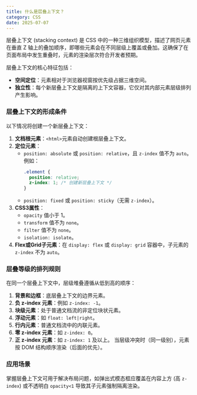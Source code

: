 ```yaml
---
title: 什么是层叠上下文？
category: CSS
date: 2025-07-07
---
```

层叠上下文 (stacking context) 是 CSS 中的一种三维组织模型，描述了网页元素在垂直 Z 轴上的叠加顺序，即哪些元素会在不同层级上覆盖或叠加。这确保了在页面布局中发生重叠时，元素的渲染层次符合开发者预期。

层叠上下文的核心特征包括：
- **空间定位**：元素相对于浏览器视窗按优先级占据三维空间。
- **独立性**：每个新层叠上下文是隔离的上下文容器，它仅对其内部元素层级排列产生影响。

### 层叠上下文的形成条件
以下情况将创建一个新层叠上下文：
1. **文档根元素**：`<html>`元素自动创建根层叠上下文。
2. **定位元素**：
   - `position: absolute` 或 `position: relative`，且 `z-index` 值不为 `auto`。 例如：
     ```css
     .element {
       position: relative;
       z-index: 1; /* 创建新层叠上下文 */
     }
     ```
   - `position: fixed` 或 `position: sticky`（无需 `z-index`）。
3. **CSS3属性**：
   - `opacity` 值小于 1。
   - `transform` 值不为 `none`。
   - `filter` 值不为 `none`。
   - `isolation: isolate`。
4. **Flex或Grid子元素**：在 `display: flex` 或 `display: grid` 容器中，子元素的 `z-index` 不为 `auto`。

### 层叠等级的排列规则
在同一个层叠上下文中，层级堆叠遵循从低到高的顺序：
1. **背景和边框**：底层叠上下文的边界元素。
2. **负 z-index 元素**：例如 `z-index: -1`。
3. **块级元素**：处于普通文档流的非定位块状元素。
4. **浮动元素**：如 `float: left|right`。
5. **行内元素**：普通文档流中的内联元素。
6. **零 z-index 元素**：如 `z-index: 0`。
7. **正 z-index 元素**：如 `z-index: 1` 及以上。
当层级冲突时（同一级别），元素按 DOM 结构顺序渲染（后面的优先）。

### 应用场景
掌握层叠上下文可用于解决布局问题，如弹出式模态框应覆盖在内容上方 (高 `z-index`) 或不透明白 `opacity<1` 导致其子元素强制隔离渲染。
